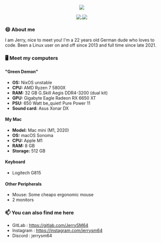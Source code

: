 <!--
**JerrySM64/JerrySM64** is a ✨ _special_ ✨ repository because its `README.md` (this file) appears on your GitHub profile.

Here are some ideas to get you started:

- 🔭 I’m currently working on ...
- 🌱 I’m currently learning ...
- 👯 I’m looking to collaborate on ...
- 🤔 I’m looking for help with ...
- 💬 Ask me about ...
- 📫 How to reach me: ...
- 😄 Pronouns: ...
- ⚡ Fun fact: ...
-->

<p align="center"><a href="https://github.com/anuraghazra/github-readme-stats">
  <img align="center" src="https://github-readme-stats.vercel.app/api?username=jerrysm64&show_icons=true&theme=chartreuse-dark" />
</a></p>

<p align="center"><a href="https://github.com/jerrysm64/dotfiles">
  <img align="center" src="https://github-readme-stats.vercel.app/api/pin/?username=jerrysm64&repo=dotfiles&show_icons=true&theme=chartreuse-dark&locale=de" />
</a>
<a href="https://github.com/jerrysm64/xwayland-video-bridge-quick-setup">
  <img align="center" src="https://github-readme-stats.vercel.app/api/pin/?username=jerrysm64&repo=xwayland-video-bridge-quick-setup&show_icons=true&theme=chartreuse-dark&locale=de" />
</a></p>

### 😄 About me
I am Jerry, nice to meet you! I'm a 22 years old German dude who loves to code. Been a Linux user on and off since 2013 and full time since late 2021.

### 🖥️ Meet my computers 
#### "Green Demon"
- **OS:** NixOS unstable
- **CPU:** AMD Ryzen 7 5800X
- **RAM:** 32 GB G.Skill Aegis DDR4-3200 (dual kit)
- **GPU:** Gigabyte Eagle Radeon RX 6650 XT
- **PSU:** 650 Watt be_quiet! Pure Power 11
- **Sound card:** Asus Xonar DX

#### My Mac
- **Model:** Mac mini (M1, 2020)
- **OS:** macOS Sonoma
- **CPU:** Apple M1
- **RAM:** 8 GB
- **Storage:** 512 GB

#### Keyboard
- Logitech G815

#### Other Peripherals
- Mouse: Some cheapo ergonomic mouse
- 2 monitors

### 📫 You can also find me here
- GitLab     : <https://gitlab.com/JerrySM64>
- Instagram  : <https://instagram.com/jerrysm64>
- Discord    : jerrysm64
